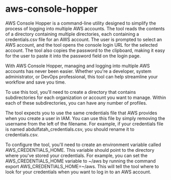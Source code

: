 # aws-console-hopper

AWS Console Hopper is a command-line utility designed to simplify the process of logging into multiple AWS accounts. The tool reads the contents of a directory containing multiple directories, each containing a credentials.csv file for an AWS account. The user is prompted to select an AWS account, and the tool opens the console login URL for the selected account. The tool also copies the password to the clipboard, making it easy for the user to paste it into the password field on the login page.

With AWS Console Hopper, managing and logging into multiple AWS accounts has never been easier. Whether you're a developer, system administrator, or DevOps professional, this tool can help streamline your workflow and save you time.

To use this tool, you'll need to create a directory that contains subdirectories for each organization or account you want to manage. Within each of these subdirectories, you can have any number of profiles.

The tool expects you to use the same credentials file that AWS provides when you create a user in IAM. You can use this file by simply removing the username from the left of the filename. For example, if your credentials file is named abdulfatah_credentials.csv, you should rename it to credentials.csv.

To configure the tool, you'll need to create an environment variable called AWS_CREDENTIALS_HOME. This variable should point to the directory where you've stored your credentials. For example, you can set the AWS_CREDENTIALS_HOME variable to ~/aws by running the command export AWS_CREDENTIALS_HOME=~/aws. This will tell the tool where to look for your credentials when you want to log in to an AWS account.
